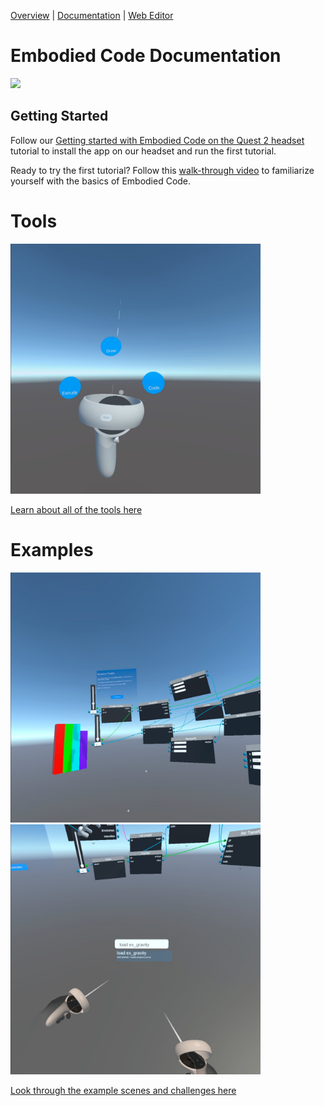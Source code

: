 [Overview](README.md) | [Documentation](documentation.md) | [Web Editor](http://app.embodiedcode.net/users/login)

# Embodied Code Documentation

<img src="https://user-images.githubusercontent.com/1598545/158480305-1e9010cf-8dc9-4a37-a34a-b15a1ad84521.png" width=400>

## Getting Started

Follow our [Getting started with Embodied Code on the Quest 2 headset](./getting-started.md) tutorial to install the app on our headset and run the first tutorial. 

Ready to try the first tutorial? Follow this [walk-through video](https://drive.google.com/file/d/10FexZffkHACagAJA0WFbe5Wexv3NoRdY/preview) to familiarize yourself with the basics of Embodied Code. 

# Tools

<img src="docs/images/tools01.jpeg" width=400>

[Learn about all of the tools here](docs/tools.md)

# Examples

<img src="docs/images/tower01.jpg" width=400> <img src="docs/images/gravity01.jpg" width=400>

[Look through the example scenes and challenges here](./coding-tool.md)


